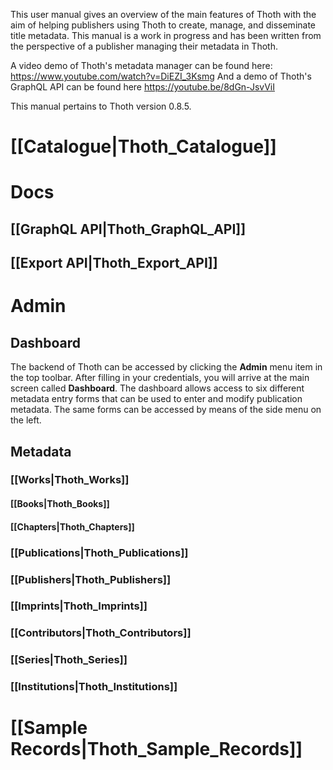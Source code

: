 This user manual gives an overview of the main features of Thoth with the aim of helping publishers using Thoth to create, manage, and disseminate title metadata. This manual is a work in progress and has been written from the perspective of a publisher managing their metadata in Thoth. 

A video demo of Thoth's metadata manager can be found here: https://www.youtube.com/watch?v=DiEZI_3Ksmg
And a demo of Thoth's GraphQL API can be found here https://youtube.be/8dGn-JsvViI 

This manual pertains to Thoth version 0.8.5. 

# [[Catalogue|Thoth_Catalogue]]

# Docs

## [[GraphQL API|Thoth_GraphQL_API]]

## [[Export API|Thoth_Export_API]]

# Admin

## Dashboard

The backend of Thoth can be accessed by clicking the **Admin** menu item in the top toolbar. After filling in your credentials, you will arrive at the main screen called **Dashboard**. The dashboard allows access to six different metadata entry forms that can be used to enter and modify publication metadata. The same forms can be accessed by means of the side menu on the left.

## Metadata

### [[Works|Thoth_Works]]

#### [[Books|Thoth_Books]]

#### [[Chapters|Thoth_Chapters]]

### [[Publications|Thoth_Publications]]

### [[Publishers|Thoth_Publishers]]

### [[Imprints|Thoth_Imprints]]

### [[Contributors|Thoth_Contributors]]

### [[Series|Thoth_Series]]

### [[Institutions|Thoth_Institutions]]

# [[Sample Records|Thoth_Sample_Records]]